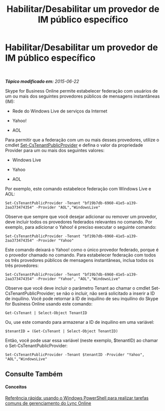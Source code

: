 ﻿---
title: Habilitar/Desabilitar um provedor de IM público específico
TOCTitle: Habilitar/Desabilitar um provedor de IM público específico
ms:assetid: 9d3e2607-01c0-4ae9-accc-39f03ce253bb
ms:mtpsurl: https://technet.microsoft.com/pt-br/library/Dn362825(v=OCS.15)
ms:contentKeyID: 56270451
ms.date: 06/02/2017
mtps_version: v=OCS.15
ms.translationtype: HT
---

# Habilitar/Desabilitar um provedor de IM público específico

 

_**Tópico modificado em:** 2015-06-22_

Skype for Business Online permite estabelecer federação com usuários de um ou mais dos seguintes provedores públicos de mensagens instantâneas (IM):

  - Rede do Windows Live de serviços da Internet

  - Yahoo\!

  - AOL

Para permitir que a federação com um ou mais desses provedores, utilize o cmdlet [Set-CsTenantPublicProvider](set-cstenantpublicprovider.md) e defina o valor da propriedade Provider para um ou mais dos seguintes valores:

  - Windows Live

  - Yahoo

  - AOL

Por exemplo, este comando estabelece federação com Windows Live e AOL:

    Set-CsTenantPublicProvider -Tenant "bf19b7db-6960-41e5-a139-2aa373474354" -Provider "AOL","WindowsLive"

Observe que sempre que você desejar adicionar ou remover um provedor, deve incluir todos os provedores federados relevantes no comando. Por exemplo, para adicionar o Yahoo\! é preciso executar o seguinte comando:

    Set-CsTenantPublicProvider -Tenant "bf19b7db-6960-41e5-a139-2aa373474354" -Provider "Yahoo"

Este comando deixará o Yahoo\! como o único provedor federado, porque é o provedor chamado no comando. Para estabelecer federação com todos os três provedores públicos de mensagens instantâneas, inclua todos os três provedores:

    Set-CsTenantPublicProvider -Tenant "bf19b7db-6960-41e5-a139-2aa373474354" -Provider "Yahoo", "AOL","WindowsLive"

Observe que você deve incluir o parâmetro Tenant ao chamar o cmdlet Set-CsTenantPublicProvider; se não o incluir, não será solicitado a inserir a ID de inquilino. Você pode retornar à ID de inquilino de seu inquilino do Skype for Business Online usando este comando:

    Get-CsTenant | Select-Object TenantID

Ou, use este comando para armazenar a ID de inquilino em uma variável:

    $tenantID = (Get-CsTenant | Select-Object TenantID)

Então, você pode usar essa variável (neste exemplo, $tenantID) ao chamar o Set-CsTenantPublicProvider:

    Set-CsTenantPublicProvider -Tenant $tenantID -Provider "Yahoo", "AOL","WindowsLive"

## Consulte Também

#### Conceitos

[Referência rápida: usando o Windows PowerShell para realizar tarefas comuns de gerenciamento do Lync Online](quick-reference-using-windows-powershell-to-do-common-skype-for-business-online-management-tasks.md)

